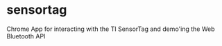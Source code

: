 sensortag
=========

Chrome App for interacting with the TI SensorTag and demo'ing the Web Bluetooth API
